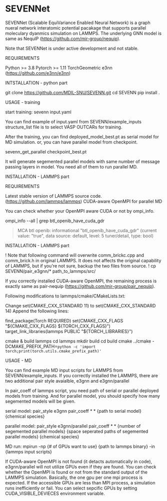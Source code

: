 # SEVENNet

SEVENNet (Scalable EquiVariance Enabled Neural Network) is a graph nueral network interatomic potential pacakage that supports parallel moleculary dyanmics simulation on LAMMPS. The underlying GNN model is same as NequIP (https://github.com/mir-group/nequip).

Note that SEVENNet is under active development and not stable.

REQUIREMENTS

Python >= 3.8
Pytorch >= 1.11
TorchGeometric 
e3nn (https://github.com/e3nn/e3nn)

INTSTALLATION - python part

git clone https://github.com/MDIL-SNU/SEVENN.git
cd SEVENN
pip install . 

USAGE - training

start training:
sevenn input.yaml

You can find example of input.yaml from SEVENN/example_inputs
structure_list file is to select VASP OUTCARs for training.

After the training, you can find deployed_model_best.pt as serial model for MD simulation.
or, you can have parallel model from checkpoint.

sevenn_get_parallel checkpoint_best.pt

It will generate segemented parallel models with same number of message passing layers in model. You need all of them to run parallel MD.

INSTALLATION - LAMMPS part

REQUIREMENTS

Latest stable version of LAMMPS source code. (https://github.com/lammps/lammps)
CUDA-aware OpenMPI for parallel MD

You can check whether your OpenMPI aware CUDA or not by ompi_info.

ompi_info --all | grep btl_openib_have_cuda_gdr
  > MCA btl openib: informational "btl_openib_have_cuda_gdr" (current value: "true", data source: default, level: 5 tuner/detail, type: bool)

INSTALLATION - LAMMPS part

! Note that following command will overwrite comm_brickc.cpp and comm_brick.h in original LAMMPS. It does not affects the original capability of LAMMPS, but if you're not sure, backup the two files from source. !
cp SEVENN/pair_e3gnn/* path_to_lammps/src/

If you correctly installed CUDA-aware OpenMPI, the remaining process is exactly same as pair-nequip (https://github.com/mir-group/pair_nequip).

Following modifications to lammps/cmake/CMakeLists.txt:

Change set(CMAKE_CXX_STANDARD 11) to set(CMAKE_CXX_STANDARD 14)
Append the following lines:

find_package(Torch REQUIRED)
set(CMAKE_CXX_FLAGS "${CMAKE_CXX_FLAGS} ${TORCH_CXX_FLAGS}")
target_link_libraries(lammps PUBLIC "${TORCH_LIBRARIES}")

cmake & build lammps
cd lammps
mkdir build
cd build
cmake ../cmake -DCMAKE_PREFIX_PATH=`python -c 'import torch;print(torch.utils.cmake_prefix_path)'`

USAGE - MD

You can find example MD input scripts for LAMMPS from SEVENN/example_inputs. If you correctly installed the LAMMPS, there are two additional pair style avaialble, e3gnn and e3gnn/parallel

In pair_coeff of lammps script, you need path of serial or parallel deployed models from training. And for parallel model, you should specify how many segemented models will be given.

serial model:
pair_style e3gnn
pair_coeff * * {path to serial model} {chemical species}

parallel model:
pair_style e3gnn/parallel
pair_coeff * * {number of segemented parallel models} {space seperated paths of segemented parallel models} {chemical species}

MD run:
mpirun -np {# of GPUs want to use} {path to lammps binary} -in {lammps input scripts}

If CUDA-aware OpenMPI is not found (it detacts automatically in code), e3gnn/parallel will not utilize GPUs even if they are found. You can check whether the OpenMPI is found or not from the standard output of the LAMMPS simulation. Basically, the one gpu per one mpi process is expected. If the accessible GPUs are less than MPI process, a simulation runs inefficiently or fail. You can select sepcific GPUs by setting CUDA_VISIBLE_DEVIECES environment variable.

